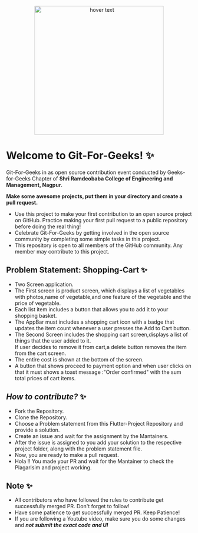 <p align="center">
  <img src="https://lh5.googleusercontent.com/4dbbW-eyYqaTGAFFlLDtVO3lDVdaPSX671WExyKzLv1QI78zBUjJPE5Ek3SlTW3WCjA=w2400" width="350" title="hover text">
</p>


# **Welcome to Git-For-Geeks!** :sparkles:

Git-For-Geeks in as open source contribution event conducted by Geeks-for-Geeks Chapter of **Shri Ramdeobaba College of Engineering and Management, Nagpur**.

**Make some awesome projects, put them in your directory and create a pull request.** 

- Use this project to make your first contribution to an open source project on GitHub. Practice making your first pull request to a public repository before doing the real thing!
- Celebrate Git-For-Geeks by getting involved in the open source community by completing some simple tasks in this project.
- This repository is open to all members of the GitHub community. Any member may contribute to this project.

## **Problem Statement: Shopping-Cart** :sparkles:
 - Two Screen application.
 - The First screen is product screen, which displays a list of vegetables with photos,name of vegetable,and one feature of the vegetable and the price of vegetable.
 - Each list item includes a button that allows you to add it to your shopping basket.
 - The AppBar must includes a shopping cart icon with a badge that updates the item count whenever a user presses the Add to Cart button.
 - The Second Screen includes the shopping cart screen,displays a list of things that the user added to it.<br>If user decides to remove it from cart,a delete button removes the item from the cart screen.
 - The entire cost is shown at the bottom of the screen.
 - A button that shows  proceed to payment option and when user clicks on that it must shows a toast message :"Order confirmed" with the sum total prices of cart items.

## ***How to contribute?*** :sparkles:

- Fork the Repository.
- Clone the Repository.
- Choose a Problem statement from this Flutter-Project Repository and provide a solution.
- Create an issue and wait for the assignment by the Mantainers.
- After the issue is assigned to you add your solution to the respective project folder, along with the problem statement file.
- Now, you are ready to make a pull request.
- Hola !! You made your PR and wait for the Mantainer to check the Plagarisim and project working.

## **Note** :sparkles:

- All contributors who have followed the rules to contribute get successfully merged PR. Don't forget to follow!
- Have some patience to get successfully merged PR. Keep Patience!
- If you are following a Youtube video, make sure you do some changes and ***not submit the exact code and UI***
